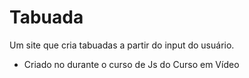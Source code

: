 # Tabuada
Um site que cria tabuadas a partir do input do usuário. 
* Criado no durante o curso de Js do Curso em Vídeo 
